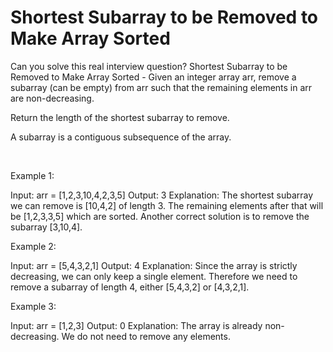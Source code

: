 # Shortest Subarray to be Removed to Make Array Sorted

Can you solve this real interview question? Shortest Subarray to be Removed to Make Array Sorted - Given an integer array arr, remove a subarray (can be empty) from arr such that the remaining elements in arr are non-decreasing.

Return the length of the shortest subarray to remove.

A subarray is a contiguous subsequence of the array.

 

Example 1:


Input: arr = [1,2,3,10,4,2,3,5]
Output: 3
Explanation: The shortest subarray we can remove is [10,4,2] of length 3. The remaining elements after that will be [1,2,3,3,5] which are sorted.
Another correct solution is to remove the subarray [3,10,4].


Example 2:


Input: arr = [5,4,3,2,1]
Output: 4
Explanation: Since the array is strictly decreasing, we can only keep a single element. Therefore we need to remove a subarray of length 4, either [5,4,3,2] or [4,3,2,1].


Example 3:


Input: arr = [1,2,3]
Output: 0
Explanation: The array is already non-decreasing. We do not need to remove any elements.
